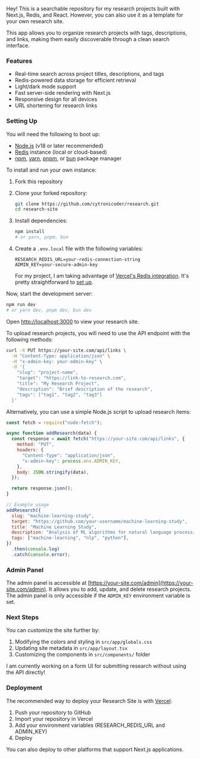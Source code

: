 Hey! This is a searchable repository for my research projects built with Next.js, Redis, and React. However, you can also use it as a template for your own research site.

This app allows you to organize research projects with tags, descriptions, and links, making them easily discoverable through a clean search interface.

### Features

- Real-time search across project titles, descriptions, and tags
- Redis-powered data storage for efficient retrieval
- Light/dark mode support
- Fast server-side rendering with Next.js
- Responsive design for all devices
- URL shortening for research links

### Setting Up

You will need the following to boot up:

- [Node.js](https://nodejs.org/) (v18 or later recommended)
- [Redis](https://redis.io/) instance (local or cloud-based)
- [npm](https://www.npmjs.com/), [yarn](https://yarnpkg.com/), [pnpm](https://pnpm.io/), or [bun](https://bun.sh/) package manager

To install and run your own instance:

1. Fork this repository
2. Clone your forked repository:

   ```bash
   git clone https://github.com/cytronicoder/research.git
   cd research-site
   ```

3. Install dependencies:

   ```bash
   npm install
   # or yarn, pnpm, bun
   ```

4. Create a `.env.local` file with the following variables:

   ```env
   RESEARCH_REDIS_URL=your-redis-connection-string
   ADMIN_KEY=your-secure-admin-key
   ```

   For my project, I am taking advantage of [Vercel's Redis integration](https://vercel.com/integrations/redis). It's pretty straightforward to [set up](https://redis.io/docs/latest/operate/rc/cloud-integrations/vercel/).

Now, start the development server:

```bash
npm run dev
# or yarn dev, pnpm dev, bun dev
```

Open [http://localhost:3000](http://localhost:3000) to view your research site.

To upload research projects, you will need to use the API endpoint with the following methods:

```bash
curl -X PUT https://your-site.com/api/links \
  -H "Content-Type: application/json" \
  -H "x-admin-key: your-admin-key" \
  -d '{
    "slug": "project-name",
    "target": "https://link-to-research.com",
    "title": "My Research Project",
    "description": "Brief description of the research",
    "tags": ["tag1", "tag2", "tag3"]
  }'
```

Alternatively, you can use a simple Node.js script to upload research items:

```javascript
const fetch = require("node-fetch");

async function addResearch(data) {
  const response = await fetch("https://your-site.com/api/links", {
    method: "PUT",
    headers: {
      "Content-Type": "application/json",
      "x-admin-key": process.env.ADMIN_KEY,
    },
    body: JSON.stringify(data),
  });

  return response.json();
}

// Example usage
addResearch({
  slug: "machine-learning-study",
  target: "https://github.com/your-username/machine-learning-study",
  title: "Machine Learning Study",
  description: "Analysis of ML algorithms for natural language processing",
  tags: ["machine-learning", "nlp", "python"],
})
  .then(console.log)
  .catch(console.error);
```

### Admin Panel

The admin panel is accessible at [https://your-site.com/admin](https://your-site.com/admin). It allows you to add, update, and delete research projects. The admin panel is only accessible if the `ADMIN_KEY` environment variable is set.

### Next Steps

You can customize the site further by:

1. Modifying the colors and styling in `src/app/globals.css`
2. Updating site metadata in `src/app/layout.tsx`
3. Customizing the components in `src/components/` folder

I am currently working on a form UI for submitting research without using the API directly!

### Deployment

The recommended way to deploy your Research Site is with [Vercel](https://vercel.com):

1. Push your repository to GitHub
2. Import your repository in Vercel
3. Add your environment variables (RESEARCH_REDIS_URL and ADMIN_KEY)
4. Deploy

You can also deploy to other platforms that support Next.js applications.

